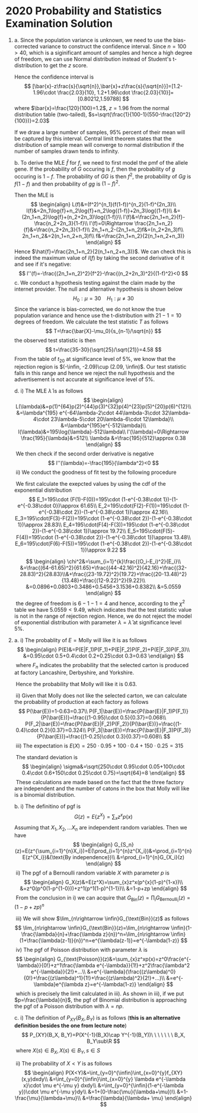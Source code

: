 # 2020 Probability and Statistics Examination Solution

1. a. Since the population variance is unknown, we need to use the bias-corrected variance to construct the confidence interval. Since $n=100>40$, which is a siginificant amount of samples and hence a high degree of freedom, we can use Normal distribution instead of Student's t-distribution to get the $z$ score.

   Hence the confidence interval is
   $$
   [\bar{x}-z\frac{s}{\sqrt{n}},\bar{x}+z\frac{s}{\sqrt{n}}]=[1.2-1.96\cdot \frac{2.03}{10}, 1.2+1.96\cdot \frac{2.03}{10}]=[0.80212,1.59788]
   $$
   where $\bar{x}=\frac{120}{100}=1.2$, $z=1.96$ from the normal distribution table (two-tailed), $s=\sqrt{\frac{1}{100-1}(550-\frac{120^2}{100})}=2.03$

   If we draw a large number of samples, 95% percent of their mean will be captured by this interval. Central limit theorem states that the distribution of sample mean will converge to normal distribution if the number of samples drawn tends to infinity.

   b. To derive the MLE $\hat{f}$ for $f$, we need to first model the pmf of the allele gene. If the probability of $G$ occuring is $f$, then the probability of $g$ occuring is $1-f$. The probability of $GG$ is then $f^2$, the probability of $Gg$ is $f(1-f)$ and then probability of $gg$ is $(1-f)^2$.

   Then the MLE is
   $$
   \begin{align}
   L(f)&=(f^2)^{n_1}(f(1-f))^{n_2}(1-f)^{2n_3}\\
   l(f)&=2n_1\log{f}+n_2\log{f}+n_2\log{(1-f)}+2n_3\log{(1-f)}\\
   &=(2n_1+n_2)\log{f}+(n_2+2n_3)\log{(1-f)}\\
   l'(f)&=\frac{2n_1+n_2}{f}-\frac{n_2+2n_3}{1-f}\\
   l'(f)=0\Rightarrow \frac{2n_1+n_2}{f}&=\frac{n_2+2n_3}{1-f}\\
   2n_1+n_2-(2n_1+n_2)f&=(n_2+2n_3)f\\
   2n_1+n_2&=2(n_1+n_2+n_3)f\\
   f&=\frac{2n_1+n_2}{2(n_1+n_2+n_3)}
   \end{align}
   $$
   Hence $\hat{f}=\frac{2n_1+n_2}{2(n_1+n_2+n_3)}$. We can check this is indeed the maximum value of $l(f)$ by taking the second derivative of it and see if it's negative:
   $$
   l''(f)=-\frac{(2n_1+n_2)^2}{f^2}-\frac{(n_2+2n_3)^2}{(1-f)^2}<0
   $$
   c. We conduct a hypothesis testing against the claim made by the internet provider. The null and alternative hypothesis is shown below
   $$
   H_0:\mu=30\ \ \ \ H_1:\mu\ne 30
   $$
   Since the variance is bias-corrected, we do not know the true population variance and hence use the t-distribution with $21-1=10$ degrees of freedom. We calculate the test statistic $T$ as follows
   $$
   T=\frac{\bar{X}-\mu_0}{s_{n-1}/\sqrt{n}}
   $$
   the observed test statistic is then
   $$
   t=\frac{35-30}{\sqrt{25}/\sqrt{21}}=4.58
   $$
   From the table of $t_{20}$ at significance level of $5\%$, we know that the rejection region is $(-\infin, -2.09)\cup (2.09, \infin)$. Our test statistic falls in this range and hence we reject the null hypothesis and the advertisement is not accurate at significance level of $5\%$.

   d. i) The MLE $\hat{\lambda}$ is as follows
   $$
   \begin{align}
   L(\lambda)&=p(1)^{64}p(2)^{44}p(3)^{32}p(4)^{23}p(5)^{20}p(6)^{12}\\
   &=\lambda^{195} e^{-64\lambda-2\cdot 44\lambda-3\cdot 32\lambda-4\cdot 23\lambda-5\cdot 20\lambda-6\cdot 12\lambda}\\
   &=\lambda^{195}e^{-512\lambda}\\
   l(\lambda)&=195\log{\lambda}-512\lambda\\
   l'(\lambda)=0\Rightarrow \frac{195}{\lambda}&=512\\
   \lambda &=\frac{195}{512}\approx 0.38
   \end{align}
   $$
   ​		We then check if the second order derivative is negative
   $$
   l''(\lambda)=-\frac{195}{\lambda^2}<0
   $$
   ​	ii) We conduct the goodness of fit test by the following procedure

   ​		We first calculate the exepcted values by using the cdf of the exponential distribution
   $$
   E_1=195\cdot (F(1)-F(0))=195\cdot (1-e^{-0.38\cdot 1})-(1-e^{-0.38\cdot 0})\approx 61.65\\
   E_2=195\cdot(F(2)-F(1))=195\cdot (1-e^{-0.38\cdot 2})-(1-e^{-0.38\cdot 1})\approx 42.16\\
   E_3=195\cdot(F(3)-F(2))=195\cdot (1-e^{-0.38\cdot 2})-(1-e^{-0.38\cdot 1})\approx 28.83\\
   E_4=195\cdot(F(4)-F(3))=195\cdot (1-e^{-0.38\cdot 2})-(1-e^{-0.38\cdot 1})\approx 19.72\\
   E_5=195\cdot(F(5)-F(4))=195\cdot (1-e^{-0.38\cdot 2})-(1-e^{-0.38\cdot 1})\approx 13.48\\
   E_6=195\cdot(F(6)-F(5))=195\cdot (1-e^{-0.38\cdot 2})-(1-e^{-0.38\cdot 1})\approx 9.22
   $$

   $$
   \begin{align}
   \chi^2&=\sum_{i=1}^{k}\frac{(O_i-E_i)^2}{E_i}\\
   &=\frac{(64-61.65)^2}{61.65}+\frac{(44-42.16)^2}{42.16}+\frac{(32-28.83)^2}{28.83}\\&+\frac{(23-19.72)^2}{19.72}+\frac{(20-13.48)^2}{13.48}+\frac{(12-9.22)^2}{9.22}\\
   &=0.0896+0.0803+0.3486+0.5456+3.1536+0.8382\\
   &=5.0559
   \end{align}
   $$
   ​		the degree of freedom is $6-1-1=4$ and hence, according to the $\chi^2$ table we have $5.0559<9.49$, which indicates that the test statistic value is not in the range of rejection region. Hence, we do not reject the model of exponential distribution with parameter $\lambda=\hat{\lambda}$ at significance level $5\%$.

2. a. i) The probablity of $E=\text{Molly will like it}$ is as follows
   $$
   \begin{align}
   P(E)&=P(E|F_1)P(F_1)+P(E|F_2)P(F_2)+P(E|F_3)P(F_3)\\
   &=0.95\cdot 0.5+0.4\cdot 0.2+0.25\cdot 0.3=0.63
   \end{align}
   $$
   ​		where $F_n$ indicates the probability that the selected carton is produced at factory Lancashire, Derbyshire, and Yorkshire.

   ​		Hence the probability that Molly will like it is $0.63$.

   ​	ii) Given that Molly does not like the selected carton, we can calculate the probability of production at each factory as follows
   $$
   P(\bar{E})=1-0.63=0.37\\
   P(F_1|\bar{E})=\frac{P(\bar{E}|F_1)P(F_1)}{P(\bar{E})}=\frac{(1-0.95)\cdot 0.5}{0.37}=0.068\\
   P(F_2|\bar{E})=\frac{P(\bar{E}|F_2)P(F_2)}{P(\bar{E})}=\frac{(1-0.4)\cdot 0.2}{0.37}=0.324\\
   P(F_3|\bar{E})=\frac{P(\bar{E}|F_3)P(F_3)}{P(\bar{E})}=\frac{(1-0.25)\cdot 0.3}{0.37}=0.608\\
   $$
   ​	iii) The expectation is $E(X)=250\cdot 0.95+100\cdot 0.4+150\cdot 0.25=315$

   ​		The standard deviation is
   $$
   \begin{align}
   \sigma&=\sqrt{250\cdot 0.95\cdot 0.05+100\cdot 0.4\cdot 0.6+150\cdot 0.25\cdot 0.75}=\sqrt{64}=8
   \end{align}
   $$
   ​		These calculations are made based on the fact that the three factory are independent and the number of catons in the box that Molly will like is a binomial distribution.

   b. i) The definitino of pgf is
   $$
   G(z)=E\{z^X\}=\sum_{x}z^xp(x)
   $$
   ​		Assuming that $X_1, X_2, ...X_n$ are independent random variables. Then we have
   $$
   \begin{align}
   G_{S_n}(z)=E(z^{\sum_{i=1}^{n}X_i})=E(\prod_{i=1}^{n}z^{X_i})&=\prod_{i=1}^{n}E(z^{X_i})&(\text{By independence})\\
   &=\prod_{i=1}^{n}G_{X_i}(z)
   \end{align}
   $$
   ​	ii) The pgf of a Bernoulli random variable $X$ with parameter $p$ is
   $$
   \begin{align}
   G_X(z)&=E(z^X)=\sum_{x}z^x(p^{x}(1-p)^{1-x})\\
   &=z^0(p^0(1-p^{1-0}))+z^1(p^1(1-p)^{1-1})\\
   &=1-p+zp
   \end{align}
   $$
   ​		From the conclusion in i) we can acquire that $G_{\text{Bin}}(z)=\prod_{i}G_{\text{Bernoulli}_i}(z)=(1-p+zp)^n$

   ​	iii) We will show $\lim_{n\rightarrow \infin}G_{\text{Bin}}(z)$ as follows
   $$
   \lim_{n\rightarrow \infin}G_{\text{Bin}}(z)=\lim_{n\rightarrow \infin}(1-\frac{\lambda}{n}+\frac{\lambda z}{n})^n=\lim_{n\rightarrow \infin}(1+\frac{\lambda(z-1)}{n})^n=e^{\lambda(z-1)}=e^{-\lambda(1-z)}
   $$
   ​	iv) The pgf of Poisson distribution with parameter $\lambda$ is
   $$
   \begin{align}
   G_{\text{Poisson}}(z)&=\sum_{x}z^xp(x)=z^0\frac{e^{-\lambda}}{0!}+z^1\frac{\lambda e^{-\lambda}}{1!}+z^2\frac{\lambda^2 e^{-\lambda}}{2!}+...\\
   &=e^{-\lambda}(\frac{(z\lambda)^0}{0!}+\frac{(z\lambda)^1}{1!}+\frac{(z\lambda)^2}{2!}+...)\\
   &=e^{-\lambda}e^{\lambda z}=e^{-\lambda(1-z)}
   \end{align}
   $$
   ​		which is precisely the limit calculated in iii). As shown in iii), if we put $p=\frac{\lambda}{n}$, the pgf of Binomial distribution is approaching the pgf of a Poisson distribution with $\lambda=np$.

   c. i) The definition of $P_{XY}(B_X, B_Y)$ is as follows (**this is an alternative definition besides the one from lecture note**)
   $$
   P_{XY}(B_X, B_Y)=P(X^{-1}(B_X)\cap Y^{-1}(B_Y))\ \ \ \ \ \ \ B_X, B_Y\sub\R
   $$
   ​		where $X(s)\in B_X, X(s)\in B_Y, s\in S$

   ​	ii) The probability of $X<Y$ is as follows
   $$
   \begin{align}
   P(X<Y)&=\int_{y=0}^{\infin}\int_{x=0}^{y}f_{XY}(x,y)dxdy\\
   &=\int_{y=0}^{\infin}\int_{x=0}^{y} \lambda e^{-\lambda x}\cdot \mu e^{-\mu y} dxdy\\
   &=\int_{y=0}^{\infin}(1-e^{-\lambda y})\cdot \mu e^{-\mu y}dy\\
   &=1+(0-\frac{\mu}{\lambda+\mu})\\
   &=1-\frac{\mu}{\lambda+\mu}\\
   &=\frac{\lambda}{\lambda+
   \mu}
   \end{align}
   $$

